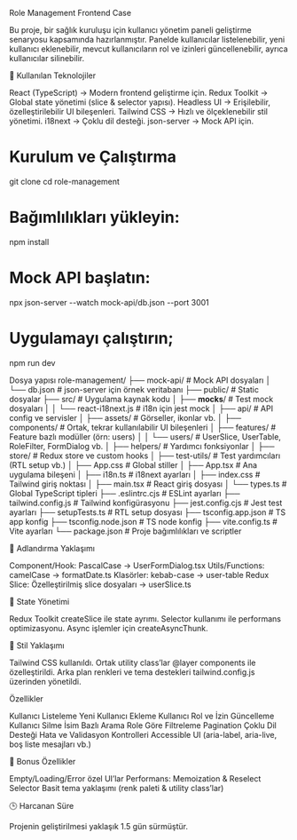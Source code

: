 Role Management Frontend Case

Bu proje, bir sağlık kuruluşu için kullanıcı yönetim paneli geliştirme senaryosu kapsamında hazırlanmıştır.
Panelde kullanıcılar listelenebilir, yeni kullanıcı eklenebilir, mevcut kullanıcıların rol ve izinleri güncellenebilir, ayrıca kullanıcılar silinebilir.

🚀 Kullanılan Teknolojiler

React (TypeScript) → Modern frontend geliştirme için.
Redux Toolkit → Global state yönetimi (slice & selector yapısı).
Headless UI → Erişilebilir, özelleştirilebilir UI bileşenleri.
Tailwind CSS → Hızlı ve ölçeklenebilir stil yönetimi.
i18next → Çoklu dil desteği.
json-server → Mock API için.

# Kurulum ve Çalıştırma
git clone <repo-url>
cd role-management

# Bağımlılıkları yükleyin:
npm install

# Mock API başlatın:
npx json-server --watch mock-api/db.json --port 3001

# Uygulamayı çalıştırın;
npm run dev

Dosya yapısı
role-management/
├── mock-api/                 # Mock API dosyaları
│   └── db.json               # json-server için örnek veritabanı
├── public/                   # Static dosyalar
├── src/                      # Uygulama kaynak kodu
│   ├── __mocks__/            # Test mock dosyaları
│   │   └── react-i18next.js  # i18n için jest mock
│   ├── api/                  # API config ve servisler
│   ├── assets/               # Görseller, ikonlar vb.
│   ├── components/           # Ortak, tekrar kullanılabilir UI bileşenleri
│   ├── features/             # Feature bazlı modüller (örn: users)
│   │   └── users/            # UserSlice, UserTable, RoleFilter, FormDialog vb.
│   ├── helpers/              # Yardımcı fonksiyonlar
│   ├── store/                # Redux store ve custom hooks
│   ├── test-utils/           # Test yardımcıları (RTL setup vb.)
│   ├── App.css               # Global stiller
│   ├── App.tsx               # Ana uygulama bileşeni
│   ├── i18n.ts               # i18next ayarları
│   ├── index.css             # Tailwind giriş noktası
│   ├── main.tsx              # React giriş dosyası
│   └── types.ts              # Global TypeScript tipleri
├── .eslintrc.cjs             # ESLint ayarları
├── tailwind.config.js        # Tailwind konfigürasyonu
├── jest.config.cjs           # Jest test ayarları
├── setupTests.ts             # RTL setup dosyası
├── tsconfig.app.json         # TS app konfig
├── tsconfig.node.json        # TS node konfig
├── vite.config.ts            # Vite ayarları
└── package.json              # Proje bağımlılıkları ve scriptler



📌 Adlandırma Yaklaşımı

Component/Hook: PascalCase → UserFormDialog.tsx
Utils/Functions: camelCase → formatDate.ts
Klasörler: kebab-case → user-table
Redux Slice: Özelleştirilmiş slice dosyaları → userSlice.ts

📌 State Yönetimi

Redux Toolkit createSlice ile state ayrımı.
Selector kullanımı ile performans optimizasyonu.
Async işlemler için createAsyncThunk.

📌 Stil Yaklaşımı

Tailwind CSS kullanıldı.
Ortak utility class’lar @layer components ile özelleştirildi.
Arka plan renkleri ve tema destekleri tailwind.config.js üzerinden yönetildi.

Özellikler

Kullanıcı Listeleme
Yeni Kullanıcı Ekleme
Kullanıcı Rol ve İzin Güncelleme
Kullanıcı Silme
İsim Bazlı Arama
Role Göre Filtreleme
Pagination
Çoklu Dil Desteği
Hata ve Validasyon Kontrolleri
Accessible UI (aria-label, aria-live, boş liste mesajları vb.)

🎨 Bonus Özellikler

Empty/Loading/Error özel UI’lar
Performans: Memoization & Reselect Selector
Basit tema yaklaşımı (renk paleti & utility class’lar)

🕒 Harcanan Süre

Projenin geliştirilmesi yaklaşık 1.5 gün sürmüştür.
